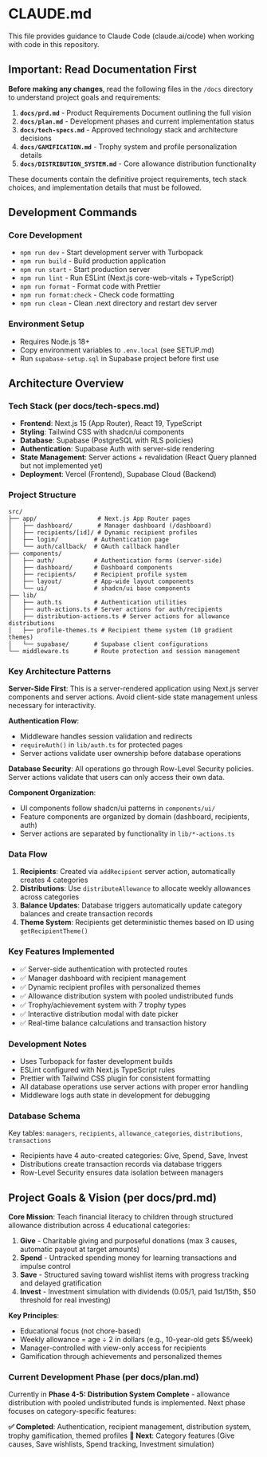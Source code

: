 # CLAUDE.md

This file provides guidance to Claude Code (claude.ai/code) when working with code in this repository.

## Important: Read Documentation First

**Before making any changes**, read the following files in the `/docs` directory to understand project goals and requirements:

1. **`docs/prd.md`** - Product Requirements Document outlining the full vision
2. **`docs/plan.md`** - Development phases and current implementation status  
3. **`docs/tech-specs.md`** - Approved technology stack and architecture decisions
4. **`docs/GAMIFICATION.md`** - Trophy system and profile personalization details
5. **`docs/DISTRIBUTION_SYSTEM.md`** - Core allowance distribution functionality

These documents contain the definitive project requirements, tech stack choices, and implementation details that must be followed.

## Development Commands

### Core Development
- `npm run dev` - Start development server with Turbopack
- `npm run build` - Build production application  
- `npm run start` - Start production server
- `npm run lint` - Run ESLint (Next.js core-web-vitals + TypeScript)
- `npm run format` - Format code with Prettier
- `npm run format:check` - Check code formatting
- `npm run clean` - Clean .next directory and restart dev server

### Environment Setup
- Requires Node.js 18+
- Copy environment variables to `.env.local` (see SETUP.md)
- Run `supabase-setup.sql` in Supabase project before first use

## Architecture Overview

### Tech Stack (per docs/tech-specs.md)
- **Frontend**: Next.js 15 (App Router), React 19, TypeScript
- **Styling**: Tailwind CSS with shadcn/ui components  
- **Database**: Supabase (PostgreSQL with RLS policies)
- **Authentication**: Supabase Auth with server-side rendering
- **State Management**: Server actions + revalidation (React Query planned but not implemented yet)
- **Deployment**: Vercel (Frontend), Supabase Cloud (Backend)

### Project Structure
```
src/
├── app/                 # Next.js App Router pages
│   ├── dashboard/       # Manager dashboard (/dashboard)
│   ├── recipients/[id]/ # Dynamic recipient profiles
│   ├── login/          # Authentication page
│   └── auth/callback/  # OAuth callback handler
├── components/
│   ├── auth/           # Authentication forms (server-side)
│   ├── dashboard/      # Dashboard components
│   ├── recipients/     # Recipient profile system
│   ├── layout/         # App-wide layout components
│   └── ui/             # shadcn/ui base components
├── lib/
│   ├── auth.ts         # Authentication utilities
│   ├── auth-actions.ts # Server actions for auth/recipients
│   ├── distribution-actions.ts # Server actions for allowance distributions
│   ├── profile-themes.ts # Recipient theme system (10 gradient themes)
│   └── supabase/       # Supabase client configurations
└── middleware.ts       # Route protection and session management
```

### Key Architecture Patterns

**Server-Side First**: This is a server-rendered application using Next.js server components and server actions. Avoid client-side state management unless necessary for interactivity.

**Authentication Flow**: 
- Middleware handles session validation and redirects
- `requireAuth()` in `lib/auth.ts` for protected pages
- Server actions validate user ownership before database operations

**Database Security**: All operations go through Row-Level Security policies. Server actions validate that users can only access their own data.

**Component Organization**:
- UI components follow shadcn/ui patterns in `components/ui/`
- Feature components are organized by domain (dashboard, recipients, auth)
- Server actions are separated by functionality in `lib/*-actions.ts`

### Data Flow
1. **Recipients**: Created via `addRecipient` server action, automatically creates 4 categories
2. **Distributions**: Use `distributeAllowance` to allocate weekly allowances across categories
3. **Balance Updates**: Database triggers automatically update category balances and create transaction records
4. **Theme System**: Recipients get deterministic themes based on ID using `getRecipientTheme()`

### Key Features Implemented
- ✅ Server-side authentication with protected routes
- ✅ Manager dashboard with recipient management
- ✅ Dynamic recipient profiles with personalized themes
- ✅ Allowance distribution system with pooled undistributed funds
- ✅ Trophy/achievement system with 7 trophy types
- ✅ Interactive distribution modal with date picker
- ✅ Real-time balance calculations and transaction history

### Development Notes
- Uses Turbopack for faster development builds
- ESLint configured with Next.js TypeScript rules
- Prettier with Tailwind CSS plugin for consistent formatting
- All database operations use server actions with proper error handling
- Middleware logs auth state in development for debugging

### Database Schema
Key tables: `managers`, `recipients`, `allowance_categories`, `distributions`, `transactions`
- Recipients have 4 auto-created categories: Give, Spend, Save, Invest
- Distributions create transaction records via database triggers
- Row-Level Security ensures data isolation between managers

## Project Goals & Vision (per docs/prd.md)

**Core Mission**: Teach financial literacy to children through structured allowance distribution across 4 educational categories:

1. **Give** - Charitable giving and purposeful donations (max 3 causes, automatic payout at target amounts)
2. **Spend** - Untracked spending money for learning transactions and impulse control  
3. **Save** - Structured saving toward wishlist items with progress tracking and delayed gratification
4. **Invest** - Investment simulation with dividends ($0.05/$1, paid 1st/15th, $50 threshold for real investing)

**Key Principles**:
- Educational focus (not chore-based)
- Weekly allowance = age ÷ 2 in dollars (e.g., 10-year-old gets $5/week)
- Manager-controlled with view-only access for recipients
- Gamification through achievements and personalized themes

### Current Development Phase (per docs/plan.md)
Currently in **Phase 4-5: Distribution System Complete** - allowance distribution with pooled undistributed funds is implemented. Next phase focuses on category-specific features:

**✅ Completed**: Authentication, recipient management, distribution system, trophy gamification, themed profiles
**🔄 Next**: Category features (Give causes, Save wishlists, Spend tracking, Investment simulation)